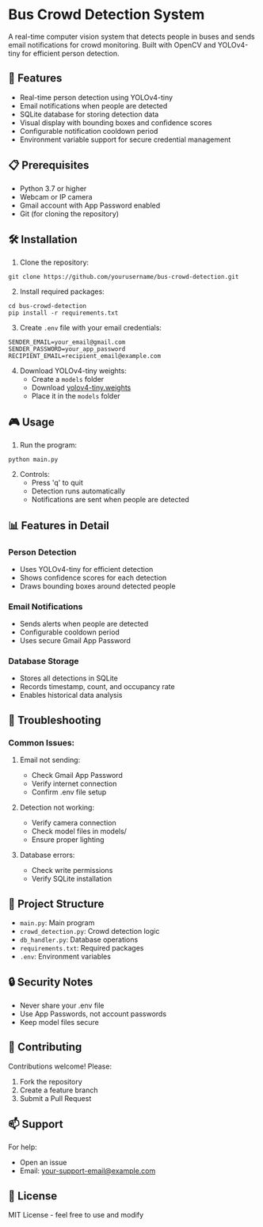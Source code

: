 # Bus Crowd Detection System

A real-time computer vision system that detects people in buses and sends email notifications for crowd monitoring. Built with OpenCV and YOLOv4-tiny for efficient person detection.

## 🚀 Features

- Real-time person detection using YOLOv4-tiny
- Email notifications when people are detected
- SQLite database for storing detection data
- Visual display with bounding boxes and confidence scores
- Configurable notification cooldown period
- Environment variable support for secure credential management

## 📋 Prerequisites

- Python 3.7 or higher
- Webcam or IP camera
- Gmail account with App Password enabled
- Git (for cloning the repository)

## 🛠️ Installation

1. Clone the repository:
```
git clone https://github.com/yourusername/bus-crowd-detection.git
```

2. Install required packages:
```     
cd bus-crowd-detection
pip install -r requirements.txt
```

3. Create `.env` file with your email credentials:
```
SENDER_EMAIL=your_email@gmail.com
SENDER_PASSWORD=your_app_password
RECIPIENT_EMAIL=recipient_email@example.com
```

4. Download YOLOv4-tiny weights:
   - Create a `models` folder
   - Download [yolov4-tiny.weights](https://github.com/AlexeyAB/darknet/releases/download/darknet_yolo_v4_pre/yolov4-tiny.weights)
   - Place it in the `models` folder

## 🎮 Usage

1. Run the program:
```
python main.py
```

2. Controls:
   - Press 'q' to quit
   - Detection runs automatically
   - Notifications are sent when people are detected

## 📊 Features in Detail

### Person Detection
- Uses YOLOv4-tiny for efficient detection
- Shows confidence scores for each detection
- Draws bounding boxes around detected people

### Email Notifications
- Sends alerts when people are detected
- Configurable cooldown period
- Uses secure Gmail App Password

### Database Storage
- Stores all detections in SQLite
- Records timestamp, count, and occupancy rate
- Enables historical data analysis

## 🔧 Troubleshooting

### Common Issues:
1. Email not sending:
   - Check Gmail App Password
   - Verify internet connection
   - Confirm .env file setup

2. Detection not working:
   - Verify camera connection
   - Check model files in models/
   - Ensure proper lighting

3. Database errors:
   - Check write permissions
   - Verify SQLite installation

## 📁 Project Structure

- `main.py`: Main program
- `crowd_detection.py`: Crowd detection logic
- `db_handler.py`: Database operations
- `requirements.txt`: Required packages
- `.env`: Environment variables

## 🔒 Security Notes
- Never share your .env file
- Use App Passwords, not account passwords
- Keep model files secure

## 🤝 Contributing
Contributions welcome! Please:
1. Fork the repository
2. Create a feature branch
3. Submit a Pull Request

## 📫 Support
For help:
- Open an issue
- Email: your-support-email@example.com

## 📜 License
MIT License - feel free to use and modify